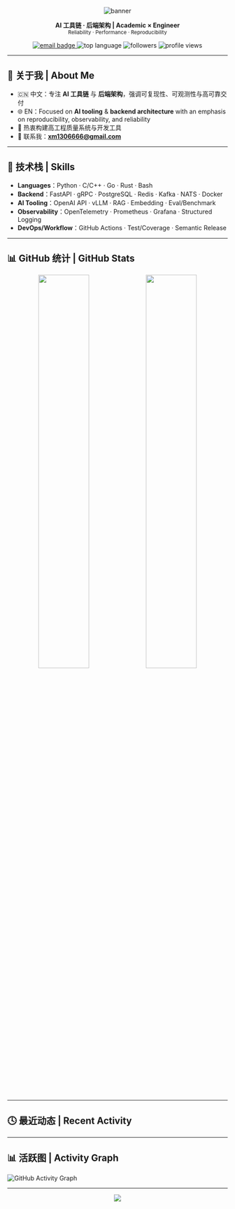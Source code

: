 <!-- Profile README for DestinyDevL | Style: Academic × Engineer -->

<p align="center">
  <img src="https://capsule-render.vercel.app/api?type=waving&color=4b6cb7&height=200&section=header&text=DestinyDevL&fontSize=48&fontAlignY=40&animation=fadeIn" alt="banner" />
</p>

<p align="center">
  <strong>AI 工具链 · 后端架构 | Academic × Engineer</strong><br />
  <sub>Reliability · Performance · Reproducibility</sub>
</p>

<p align="center">
  <a href="mailto:xm1306666@gmail.com">
    <img src="https://img.shields.io/badge/email-xm1306666@gmail.com-blue?style=flat&logo=gmail" alt="email badge" />
  </a>
  <img src="https://img.shields.io/github/languages/top/DestinyDevL/DestinyDevL?style=flat&color=success" alt="top language" />
  <img src="https://img.shields.io/github/followers/DestinyDevL?style=flat&color=yellow" alt="followers" />
  <img src="https://komarev.com/ghpvc/?username=DestinyDevL&style=flat&color=lightgrey" alt="profile views" />
</p>

---

## 👋 关于我 | About Me

- 🇨🇳 中文：专注 **AI 工具链** 与 **后端架构**，强调可复现性、可观测性与高可靠交付  
- 🌐 EN：Focused on **AI tooling** & **backend architecture** with an emphasis on reproducibility, observability, and reliability  
- 🎯 热衷构建高工程质量系统与开发工具  
- 📧 联系我：**xm1306666@gmail.com**

---

## 🧰 技术栈 | Skills

- **Languages**：Python · C/C++ · Go · Rust · Bash  
- **Backend**：FastAPI · gRPC · PostgreSQL · Redis · Kafka · NATS · Docker  
- **AI Tooling**：OpenAI API · vLLM · RAG · Embedding · Eval/Benchmark  
- **Observability**：OpenTelemetry · Prometheus · Grafana · Structured Logging  
- **DevOps/Workflow**：GitHub Actions · Test/Coverage · Semantic Release

---

## 📊 GitHub 统计 | GitHub Stats

<p align="center">
  <img src="https://github-readme-stats.vercel.app/api?username=DestinyDevL&show_icons=true&theme=radical&hide_title=true&hide_rank=true" width="48%" />
  <img src="https://github-readme-stats.vercel.app/api/top-langs/?username=DestinyDevL&layout=compact&theme=radical&hide_title=true" width="48%" />
</p>

---

## 🕓 最近动态 | Recent Activity

<!--START_SECTION:activity-->
<!--END_SECTION:activity-->

<!--（需启用 GitHub Actions。推荐插件：[readme-activity-graph](https://github.com/Ashutosh00710/github-readme-activity-graph)）-->

---

## 📊 活跃图 | Activity Graph

![GitHub Activity Graph](https://github-readme-activity-graph.cyclic.app/graph?username=DestinyDevL&theme=react-dark&area=true)

---

<p align="center">
  <img src="https://capsule-render.vercel.app/api?type=waving&color=182848&height=100&section=footer" />
</p>

